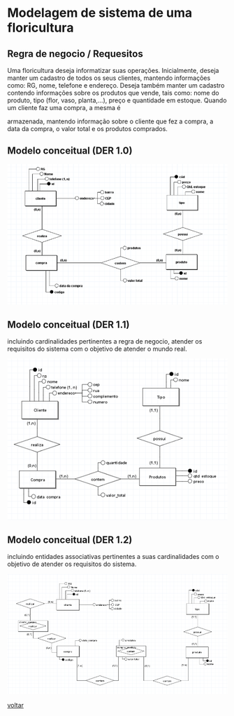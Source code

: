 # Modelagem de sistema de uma floricultura 

## Regra de negocio / Requesitos

Uma floricultura deseja informatizar suas operações. Inicialmente,
deseja manter um cadastro de todos os seus clientes, mantendo
informações como: RG, nome, telefone e endereço. Deseja também
manter um cadastro contendo informações sobre os produtos que
vende, tais como: nome do produto, tipo (flor, vaso, planta,...), preço e
quantidade em estoque. Quando um cliente faz uma compra, a mesma é

armazenada, mantendo informação sobre o cliente que fez a compra, a
data da compra, o valor total e os produtos comprados.

## Modelo conceitual (DER 1.0)

![Diagrama ER](../../imagens/DER/floricultura.PNG)

## Modelo conceitual (DER 1.1)

incluindo cardinalidades pertinentes a regra de negocio, atender os requisitos do sistema com o objetivo de atender o mundo real.

![Diagrama DER 1.1](../../imagens/DER/floricultura2.PNG)

## Modelo conceitual (DER 1.2)

incluindo entidades associativas pertinentes a suas cardinalidades com o objetivo de atender os requisitos do sistema.

![Diagrama DER 1.2](../../imagens/DER/floricultura3.PNG)

[voltar](../../README.md)